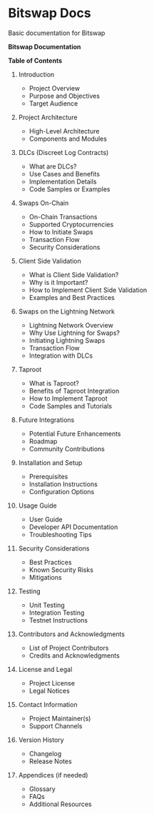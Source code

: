 # Bitswap Docs

Basic documentation for Bitswap

**Bitswap Documentation**


**Table of Contents**
1. Introduction
   - Project Overview
   - Purpose and Objectives
   - Target Audience

2. Project Architecture
   - High-Level Architecture
   - Components and Modules

3. DLCs (Discreet Log Contracts)
   - What are DLCs?
   - Use Cases and Benefits
   - Implementation Details
   - Code Samples or Examples

4. Swaps On-Chain
   - On-Chain Transactions
   - Supported Cryptocurrencies
   - How to Initiate Swaps
   - Transaction Flow
   - Security Considerations

5. Client Side Validation
   - What is Client Side Validation?
   - Why is it Important?
   - How to Implement Client Side Validation
   - Examples and Best Practices

6. Swaps on the Lightning Network
   - Lightning Network Overview
   - Why Use Lightning for Swaps?
   - Initiating Lightning Swaps
   - Transaction Flow
   - Integration with DLCs

7. Taproot
   - What is Taproot?
   - Benefits of Taproot Integration
   - How to Implement Taproot
   - Code Samples and Tutorials

8. Future Integrations
   - Potential Future Enhancements
   - Roadmap
   - Community Contributions

9. Installation and Setup
   - Prerequisites
   - Installation Instructions
   - Configuration Options

10. Usage Guide
    - User Guide
    - Developer API Documentation
    - Troubleshooting Tips

11. Security Considerations
    - Best Practices
    - Known Security Risks
    - Mitigations

12. Testing
    - Unit Testing
    - Integration Testing
    - Testnet Instructions

13. Contributors and Acknowledgments
    - List of Project Contributors
    - Credits and Acknowledgments

14. License and Legal
    - Project License
    - Legal Notices

15. Contact Information
    - Project Maintainer(s)
    - Support Channels

16. Version History
    - Changelog
    - Release Notes

17. Appendices (if needed)
    - Glossary
    - FAQs
    - Additional Resources
